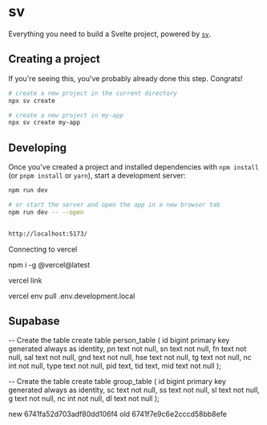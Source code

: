 # sv

Everything you need to build a Svelte project, powered by [`sv`](https://github.com/sveltejs/cli).

## Creating a project

If you're seeing this, you've probably already done this step. Congrats!

```bash
# create a new project in the current directory
npx sv create

# create a new project in my-app
npx sv create my-app
```

## Developing

Once you've created a project and installed dependencies with `npm install` (or `pnpm install` or `yarn`), start a development server:

```bash
npm run dev

# or start the server and open the app in a new browser tab
npm run dev -- --open


http://localhost:5173/
```

Connecting to vercel

npm i -g @vercel@latest

vercel link

vercel env pull .env.development.local


## Supabase

-- Create the table
create table person_table (
  id bigint primary key generated always as identity,
  pn text not null,
  sn text not null,
  fn text not null,
  sal text not null,
  gnd text not null,
  hse text not null,
  tg text not null,
  nc int not null,
  type text not null,
  pid text,
  tid text,
  mid text not null
);

-- Create the table
create table group_table (
  id bigint primary key generated always as identity,
  sc text not null,
  ss text not null,
  sl text not null,
  g text not null,
  nc int not null,
  dl text not null
);

new
6741fa52d703adf80dd106f4
old
6741f7e9c6e2cccd58bb8efe
